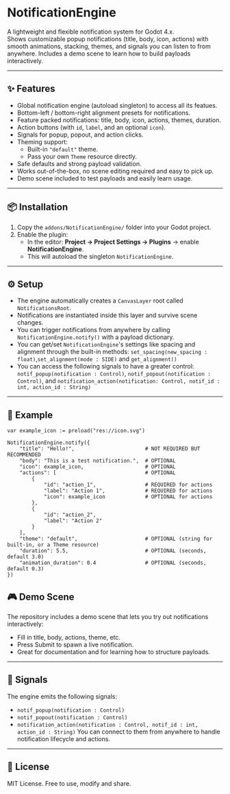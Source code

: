 # NotificationEngine

A lightweight and flexible notification system for Godot 4.x.  
Shows customizable popup notifications (title, body, icon, actions) with smooth animations, stacking, themes, and signals you can listen to from anywhere. Includes a demo scene to learn how to build payloads interactively.

---

## ✨ Features
- Global notification engine (autoload singleton) to access all its featues.
- Bottom-left / bottom-right alignment presets for notifications.
- Feature packed notifications: title, body, icon, actions, themes, duration.
- Action buttons (with `id`, `label`, and an optional `icon`).
- Signals for popup, popout, and action clicks.
- Theming support:
  - Built-in `"default"` theme.
  - Pass your own `Theme` resource directly.
- Safe defaults and strong payload validation.
- Works out-of-the-box, no scene editing required and easy to pick up.
- Demo scene included to test payloads and easily learn usage.

---

## 📦 Installation
1. Copy the `addons/NotificationEngine/` folder into your Godot project.
2. Enable the plugin:
   - In the editor: **Project → Project Settings → Plugins** → enable **NotificationEngine**.
   - This will autoload the singleton `NotificationEngine`.

---

## ⚙️ Setup
- The engine automatically creates a `CanvasLayer` root called `NotificationsRoot`.
- Notifications are instantiated inside this layer and survive scene changes.
- You can trigger notifications from anywhere by calling `NotificationEngine.notify()` with a payload dictionary.
- You can get/set `NotificationEngine`'s settings like spacing and alignment through the built-in methods: `set_spacing(new_spacing : float)`,`set_alignment(mode : SIDE)` and `get_alignment()`
- You can access the following signals to have a greater control: `notif_popup(notification : Control)`, `notif_popout(notification : Control)`, and `notification_action(notification: Control, notif_id : int, action_id : String)`

---

## 📝 Example

```gdscript
var example_icon := preload("res://icon.svg")

NotificationEngine.notify({
	"title": "Hello!",                       # NOT REQUIRED BUT RECOMMENDED
	"body": "This is a test notification.",  # OPTIONAL
	"icon": example_icon,                    # OPTIONAL
	"actions": [                             # OPTIONAL
		{
			"id": "action_1",                # REQUIRED for actions
			"label": "Action 1",             # REQUIRED for actions
			"icon": example_icon             # OPTIONAL for actions
		},
		{
			"id": "action_2",
			"label": "Action 2"
		}
	],
	"theme": "default",                      # OPTIONAL (string for built-in, or a Theme resource)
	"duration": 5.5,                         # OPTIONAL (seconds, default 3.0)
	"animation_duration": 0.4                # OPTIONAL (seconds, default 0.3)
})
```
## 🎮 Demo Scene
The repository includes a demo scene that lets you try out notifications interactively:
- Fill in title, body, actions, theme, etc.
- Press Submit to spawn a live notification.
- Great for documentation and for learning how to structure payloads.

---

## 🔔 Signals
The engine emits the following signals:
- `notif_popup(notification : Control)`
- `notif_popout(notification : Control)`
- `notification_action(notification : Control, notif_id : int, action_id : String)`
You can connect to them from anywhere to handle notification lifecycle and actions.

---

## 📜 License
MIT License. Free to use, modify and share.
